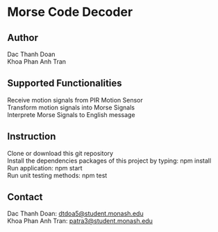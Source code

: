 # Morse Code Decoder
## Author
Dac Thanh Doan
<br>
Khoa Phan Anh Tran
## Supported Functionalities
Receive motion signals from PIR Motion Sensor
<br>
Transform motion signals into Morse Signals
<br>
Interprete Morse Signals to English message
## Instruction
Clone or download this git repository
<br>
Install the dependencies packages of this project by typing: npm install
<br>
Run application: npm start
<br>
Run unit testing methods: npm test
## Contact
Dac Thanh Doan: dtdoa5@student.monash.edu
<br>
Khoa Phan Anh Tran: patra3@student.monash.edu
